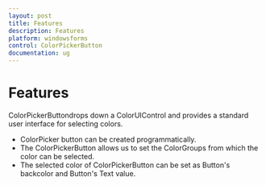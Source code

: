 ```yaml
---
layout: post
title: Features
description: Features
platform: windowsforms
control: ColorPickerButton
documentation: ug
---
```

# Features

ColorPickerButtondrops down a ColorUIControl and provides a standard user interface for selecting colors. 

* ColorPicker button can be created programmatically.
* The ColorPickerButton allows us to set the ColorGroups from which the color can be selected.
* The selected color of ColorPickerButton can be set as Button's backcolor and Button's Text value.
